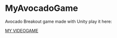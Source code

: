 # MyAvocadoGame
Avocado Breakout game made with Unity
play it here: 

[MY VIDEOGAME](https//:www.lelynn.github.io/BreakoutGame-pixels)
